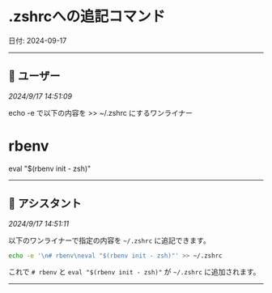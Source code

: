# .zshrcへの追記コマンド

日付: 2024-09-17

---

## 👤 ユーザー
*2024/9/17 14:51:09*

echo -e で以下の内容を &gt;&gt; ~/.zshrc にするワンライナー

# rbenv
eval "$(rbenv init - zsh)"

---

## 🤖 アシスタント
*2024/9/17 14:51:11*

以下のワンライナーで指定の内容を `~/.zshrc` に追記できます。

```bash
echo -e '\n# rbenv\neval "$(rbenv init - zsh)"' >> ~/.zshrc
``` 

これで `# rbenv` と `eval "$(rbenv init - zsh)"` が `~/.zshrc` に追加されます。

---
